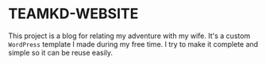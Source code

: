 # TEAMKD-WEBSITE

This project is a blog for relating my adventure with my wife. It's a custom `WordPress` template I made during my free time. I try to make it complete and simple so it can be reuse easily. 
